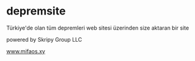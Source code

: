 # depremsite
Türkiye'de olan tüm depremleri web sitesi üzerinden size aktaran bir site





powered by Skripy Group LLC


www.mifaos.xy